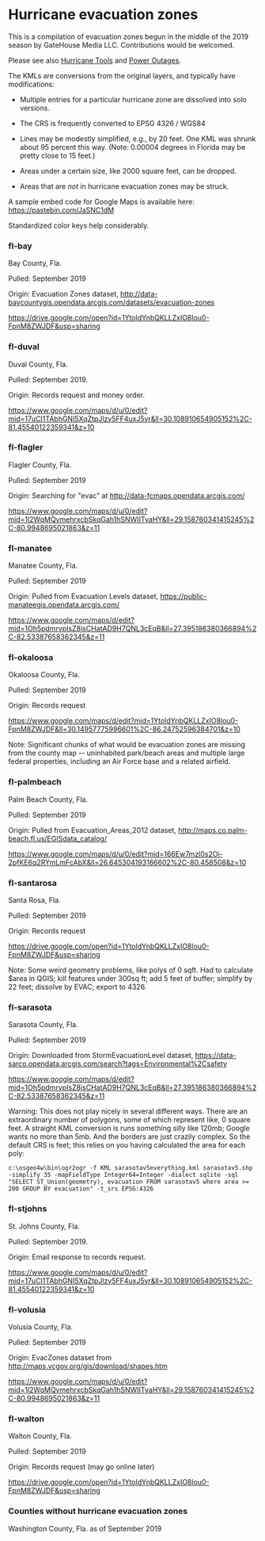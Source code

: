 # Hurricane evacuation zones

This is a compilation of evacuation zones begun in the middle of the 2019 season by GateHouse Media LLC. Contributions would be welcomed.

Please see also [Hurricane Tools](https://github.com/GateHouseMedia/hurricane-tools) and [Power Outages](https://github.com/GateHouseMedia/power-outages).


The KMLs are conversions from the original layers, and typically have modifications:

- Multiple entries for a particular hurricane zone are dissolved into solo versions.

- The CRS is frequently converted to EPSG 4326 / WGS84

- Lines may be modestly simplified, e.g., by 20 feet. One KML was shrunk about 95 percent this way. (Note: 0.00004 degrees in Florida may be pretty close to 15 feet.)

- Areas under a certain size, like 2000 square feet, can be dropped.

- Areas that are *not* in hurricane evacuation zones may be struck.

A sample embed code for Google Maps is available here:
https://pastebin.com/JaSNC1dM

Standardized color keys help considerably.

### fl-bay

Bay County, Fla.

Pulled: September 2019

Origin: Evacuation Zones dataset, http://data-baycountygis.opendata.arcgis.com/datasets/evacuation-zones

https://drive.google.com/open?id=1YtoldYnbQKLLZxIO8lou0-FpnM8ZWJDF&usp=sharing


### fl-duval

Duval County, Fla.

Pulled: September 2019.

Origin: Records request and money order.

https://www.google.com/maps/d/u/0/edit?mid=17uCI1TAbhGNI5XqZtpJlzy5FF4uxJ5yr&ll=30.108910654905152%2C-81.45540122359341&z=10


### fl-flagler

Flagler County, Fla.

Pulled: September 2019

Origin: Searching for "evac" at http://data-fcmaps.opendata.arcgis.com/

https://www.google.com/maps/d/u/0/edit?mid=1l2WqMQvmehrxcbSkqGah1hSNWIITyaHY&ll=29.158760341415245%2C-80.9948695021863&z=11


### fl-manatee

Manatee County, Fla.

Pulled: September 2019

Origin: Pulled from Evacuation Levels dataset, https://public-manateegis.opendata.arcgis.com/

https://www.google.com/maps/d/edit?mid=1Oh5pdmrvpIsZ8jsCHatAD9H7QNL3cEqB&ll=27.395186380366894%2C-82.53387658362345&z=11


### fl-okaloosa

Okaloosa County, Fla.

Pulled: September 2019

Origin: Records request

https://www.google.com/maps/d/edit?mid=1YtoldYnbQKLLZxIO8lou0-FpnM8ZWJDF&ll=30.14957775996601%2C-86.24752596384701&z=10

Note: Significant chunks of what would be evacuation zones are missing from the county map -- uninhabited park/beach areas and multiple large federal properties, including an Air Force base and a related airfield.


### fl-palmbeach

Palm Beach County, Fla.

Pulled: September 2019

Origin: Pulled from Evacuation_Areas_2012 dataset, http://maps.co.palm-beach.fl.us/EGISdata_catalog/

https://www.google.com/maps/d/u/0/edit?mid=166Ew7mzl0s2Oi-2pfKE6q2RYmLmFcAbX&ll=26.645304193166602%2C-80.458508&z=10


### fl-santarosa

Santa Rosa, Fla.

Pulled: September 2019

Origin: Records request

https://drive.google.com/open?id=1YtoldYnbQKLLZxIO8lou0-FpnM8ZWJDF&usp=sharing

Note: Some weird geometry problems, like polys of 0 sqft. Had to calculate $area in QGIS; kill features under 300sq ft; add 5 feet of buffer; simplify by 22 feet; dissolve by EVAC; export to 4326.


### fl-sarasota

Sarasota County, Fla.

Pulled: September 2019

Origin: Downloaded from StormEvacuationLevel dataset, https://data-sarco.opendata.arcgis.com/search?tags=Environmental%2Csafety

https://www.google.com/maps/d/edit?mid=1Oh5pdmrvpIsZ8jsCHatAD9H7QNL3cEqB&ll=27.395186380366894%2C-82.53387658362345&z=11

Warning: This does not play nicely in several different ways. There are an extraordinary number of polygons, some of which represent like, 0 square feet. A straight KML conversion is runs something silly like 120mb; Google wants no more than 5mb. And the borders are just crazily complex. So the default CRS is feet; this relies on you having calculated the area for each poly:

```c:\osgeo4w\bin\ogr2ogr -f KML sarasotav5everything.kml sarasotav5.shp -simplify 35 -mapFieldType Integer64=Integer -dialect sqlite -sql "SELECT ST_Union(geometry), evacuation FROM sarasotav5 where area >= 200 GROUP BY evacuation" -t_srs EPSG:4326```


### fl-stjohns

St. Johns County, Fla.

Pulled: September 2019.

Origin: Email response to records request.

https://www.google.com/maps/d/u/0/edit?mid=17uCI1TAbhGNI5XqZtpJlzy5FF4uxJ5yr&ll=30.108910654905152%2C-81.45540122359341&z=10


### fl-volusia

Volusia County, Fla.

Pulled: September 2019

Origin: EvacZones dataset from http://maps.vcgov.org/gis/download/shapes.htm

https://www.google.com/maps/d/u/0/edit?mid=1l2WqMQvmehrxcbSkqGah1hSNWIITyaHY&ll=29.158760341415245%2C-80.9948695021863&z=11

### fl-walton

Walton County, Fla.

Pulled: September 2019

Origin: Records request (may go online later)

https://drive.google.com/open?id=1YtoldYnbQKLLZxIO8lou0-FpnM8ZWJDF&usp=sharing

### Counties without hurricane evacuation zones

Washington County, Fla. as of September 2019

